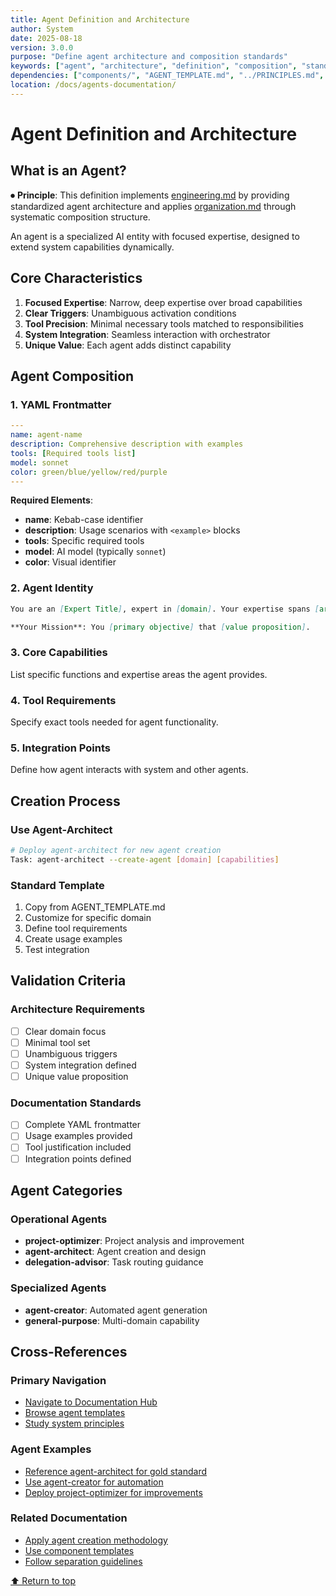 ```yaml
---
title: Agent Definition and Architecture
author: System
date: 2025-08-18
version: 3.0.0
purpose: "Define agent architecture and composition standards"
keywords: ["agent", "architecture", "definition", "composition", "standards"]
dependencies: ["components/", "AGENT_TEMPLATE.md", "../PRINCIPLES.md", "../../agents/agent-architect.md"]
location: /docs/agents-documentation/
---
```


# Agent Definition and Architecture

## What is an Agent?

⏺ **Principle**: This definition implements [engineering.md](../principles/engineering.md) by providing standardized agent architecture and applies [organization.md](../principles/organization.md) through systematic composition structure.

An agent is a specialized AI entity with focused expertise, designed to extend system capabilities dynamically.

## Core Characteristics

1. **Focused Expertise**: Narrow, deep expertise over broad capabilities
2. **Clear Triggers**: Unambiguous activation conditions
3. **Tool Precision**: Minimal necessary tools matched to responsibilities
4. **System Integration**: Seamless interaction with orchestrator
5. **Unique Value**: Each agent adds distinct capability

## Agent Composition

### 1. YAML Frontmatter
```yaml
---
name: agent-name
description: Comprehensive description with examples
tools: [Required tools list]
model: sonnet
color: green/blue/yellow/red/purple
---
```

**Required Elements**:
- **name**: Kebab-case identifier
- **description**: Usage scenarios with `<example>` blocks
- **tools**: Specific required tools
- **model**: AI model (typically `sonnet`)
- **color**: Visual identifier

### 2. Agent Identity
```markdown
You are an [Expert Title], expert in [domain]. Your expertise spans [areas].

**Your Mission**: You [primary objective] that [value proposition].
```

### 3. Core Capabilities
List specific functions and expertise areas the agent provides.

### 4. Tool Requirements
Specify exact tools needed for agent functionality.

### 5. Integration Points
Define how agent interacts with system and other agents.

## Creation Process

### Use Agent-Architect
```bash
# Deploy agent-architect for new agent creation
Task: agent-architect --create-agent [domain] [capabilities]
```

### Standard Template
1. Copy from AGENT_TEMPLATE.md
2. Customize for specific domain
3. Define tool requirements
4. Create usage examples
5. Test integration

## Validation Criteria

### Architecture Requirements
- [ ] Clear domain focus
- [ ] Minimal tool set
- [ ] Unambiguous triggers
- [ ] System integration defined
- [ ] Unique value proposition

### Documentation Standards
- [ ] Complete YAML frontmatter
- [ ] Usage examples provided
- [ ] Tool justification included
- [ ] Integration points defined

## Agent Categories

### Operational Agents
- **project-optimizer**: Project analysis and improvement
- **agent-architect**: Agent creation and design
- **delegation-advisor**: Task routing guidance

### Specialized Agents
- **agent-creator**: Automated agent generation
- **general-purpose**: Multi-domain capability

## Cross-References

### Primary Navigation
- [Navigate to Documentation Hub](../index.md)
- [Browse agent templates](AGENT_TEMPLATE.md)
- [Study system principles](../PRINCIPLES.md)

### Agent Examples
- [Reference agent-architect for gold standard](../../agents/agent-architect.md)
- [Use agent-creator for automation](../../agents/agent-creator.md)
- [Deploy project-optimizer for improvements](../../agents/project-optimizer.md)

### Related Documentation
- [Apply agent creation methodology](README.md)
- [Use component templates](components/README.md)
- [Follow separation guidelines](SEPARATION_COMPLETE.md)

[⬆ Return to top](#agent-definition-and-architecture)